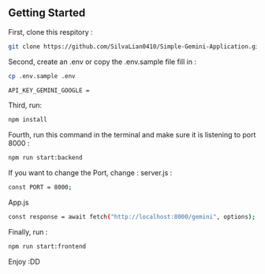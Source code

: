 ## Getting Started

First, clone this respitory : 
```bash
git clone https://github.com/SilvaLian0410/Simple-Gemini-Application.git
```

Second, create an .env or copy the .env.sample file fill in : 
```bash
cp .env.sample .env
```
```bash
API_KEY_GEMINI_GOOGLE =
```

Third, run:
```bash
npm install
```

Fourth, run this command in the terminal and make sure it is listening to port 8000 : 
```bash
npm run start:backend
```

If you want to change the Port, change :
server.js :
```bash
const PORT = 8000;
```
App.js
```bash
const response = await fetch("http://localhost:8000/gemini", options);
```

Finally, run : 
```bash
npm run start:frontend
```

Enjoy :DD

